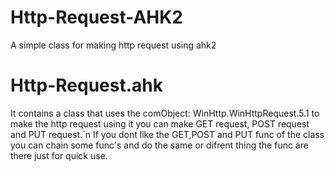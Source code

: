 # Http-Request-AHK2
A simple class for making http request using ahk2

# Http-Request.ahk
It contains a class that uses the comObject: WinHttp.WinHttpRequest.5.1 to make the http request
using it you can make GET request, POST request and PUT request.`n
If you dont like the GET,POST and PUT func of the class you can chain some func's and do the same or difrent thing
the func are there just for quick use.
